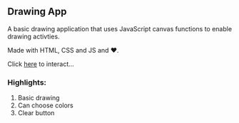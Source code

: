 ## Drawing App

A basic drawing application that uses JavaScript canvas functions to enable drawing activties. 

Made with HTML, CSS and JS and :heart:.

Click [here](https://rawgit.com/Swapnil-ingle/JavaScript_mini_projects/main/drawing-app/index.html) to interact...

### Highlights:

1. Basic drawing
2. Can choose colors
3. Clear button